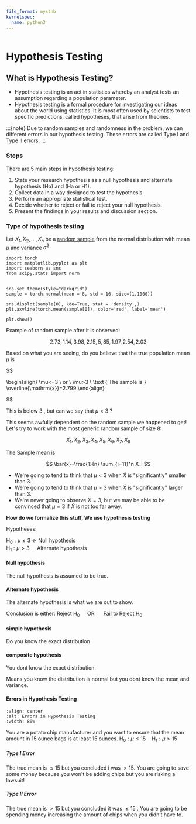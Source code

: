 ```yaml
---
file_format: mystnb
kernelspec:
  name: python3
---
```


```{title} What is hypothesis testing?
```

# Hypothesis Testing

## What is Hypothesis Testing?
- Hypothesis testing is an act in statistics whereby an analyst tests an assumption regarding a population parameter.
- Hypothesis testing is a formal procedure for investigating our ideas about the world using statistics. It is most
  often used by scientists to test specific predictions, called hypotheses, that arise from theories.

:::{note}
Due to random samples and randomness in the problem, we can different errors in our hypothesis testing. These errors are
  called Type I and Type II errors.
:::

### Steps

There are 5 main steps in hypothesis testing:

1. State your research hypothesis as a null hypothesis and alternate hypothesis (Ho) and (Ha or H1).
2. Collect data in a way designed to test the hypothesis.
3. Perform an appropriate statistical test.
4. Decide whether to reject or fail to reject your null hypothesis.
5. Present the findings in your results and discussion section.

### Type of hypothesis testing
Let $X_1, X_2, \ldots, X_n$ be a [random sample](random-sample)  from the normal distribution with mean $\mu$ and variance $\sigma^2$

```{code-cell}
import torch
import matplotlib.pyplot as plt
import seaborn as sns
from scipy.stats import norm


sns.set_theme(style="darkgrid")
sample = torch.normal(mean = 8, std = 16, size=(1,1000))

sns.displot(sample[0], kde=True, stat = 'density',)
plt.axvline(torch.mean(sample[0]), color='red', label='mean')

plt.show()
```
Example of random sample after it is observed:

$$
2.73,1.14,3.98,2.15,5,85,1.97,2.54,2.03
$$

Based on what you are seeing, do you believe that the true population mean $\mu$ is

$$

\begin{align}
\mu<=3 \\
or \\
\mu>3 \\
\text { The sample is } \overline{\mathrm{x}}=2.799
\end{align}

$$

This is below 3 , but can we say that $\mu<3$ ?

This seems awfully dependent on the random sample we happened to get!
Let's try to work with the most generic random sample of size 8:

$$
X_1, X_2, X_3, X_4, X_5, X_6, X_7, X_8
$$

The Sample mean is 

$$
\bar{x}=\frac{1}{n} \sum_{i=11}^n X_i
$$

- We're going to tend to think that $\mu<3$ when $\bar{X}$ is "significantly" smaller than 3.
- We're going to tend to think that $\mu>3$ when $\bar{X}$ is "significantly" larger than 3.
- We're never going to observe $\bar{X}=3$, but we may be able to be convinced that $\mu=3$ if $\bar{X}$ is not too far away.


**How do we formalize this stuff, We use hypothesis testing**

Hypotheses:

$\mathrm{H}_0: \mu \leq 3$ <- Null hypothesis \
$\mathrm{H}_1: \mu>3 \quad$ Alternate hypothesis

#### Null hypothesis
The null hypothesis is assumed to be true. 

#### Alternate hypothesis
The alternate hypothesis is what we are out to show.

Conclusion is either:
Reject $\mathrm{H}_0 \quad$ OR $\quad$ Fail to Reject $\mathrm{H}_0$


#### simple hypothesis
Do you know the exact distribution

#### composite hypothesis
You dont know the exact distribution.

Means you know the distribution is normal but you dont know the mean and variance.


#### Errors in Hypothesis Testing


```{image} https://cdn.mathpix.com/snip/images/nGNkAn14UVMFjDdb3zl7FbpNn4ld5OZMS89G4GshecU.original.fullsize.png
:align: center
:alt: Errors in Hypothesis Testing
:width: 80%
```

You are a potato chip manufacturer and you want to ensure that the mean amount in 15 ounce bags is at least 15 ounces.
$\mathrm{H}_0: \mu \leq 15 \quad \mathrm{H}_1: \mu>15$

##### Type I Error
The true mean is $\leq 15$ but you concluded i was $>15$. You are going to save some money because you won't be adding
chips but you are risking a lawsuit!

##### Type II Error
The true mean is $> 15$ but you concluded it was $\leq 15$ . You are going to be spending money increasing the amount
of chips when you didn’t have to. 
